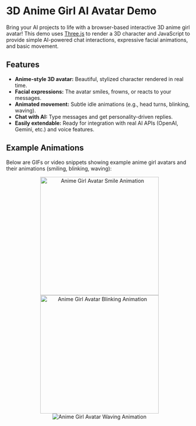 # 3D Anime Girl AI Avatar Demo

Bring your AI projects to life with a browser-based interactive 3D anime girl avatar! This demo uses [Three.js](https://threejs.org/) to render a 3D character and JavaScript to provide simple AI-powered chat interactions, expressive facial animations, and basic movement.

## Features

- **Anime-style 3D avatar:** Beautiful, stylized character rendered in real time.
- **Facial expressions:** The avatar smiles, frowns, or reacts to your messages.
- **Animated movement:** Subtle idle animations (e.g., head turns, blinking, waving).
- **Chat with AI:** Type messages and get personality-driven replies.
- **Easily extendable:** Ready for integration with real AI APIs (OpenAI, Gemini, etc.) and voice features.

## Example Animations

Below are GIFs or video snippets showing example anime girl avatars and their animations (smiling, blinking, waving):

<p align="center">
  <img src="https://media.giphy.com/media/v1.Y2lkPTc5MGI3NjExOXF4bnN1ZDZmMzA5Z2M3d3B0d2JmbDZrZHo2cWN1dzByM3h2c3VxNCZlcD12MV9naWZzX3NlYXJjaCZjdD1n/3EycZ5hFzR7i0/giphy.gif" alt="Anime Girl Avatar Smile Animation" width="320"/>
  <img src="https://media.giphy.com/media/v1.Y2lkPTc5MGI3NjExNGd4YWV4MnJ4djJwZ2lsbTZmc3A2NHZ5Mndwb3JsbGxkN2xyN3YwOSZlcD12MV9naWZzX3NlYXJjaCZjdD1n/cN3B6QLKq6fTa/giphy.gif" alt="Anime Girl Avatar Blinking Animation" width="320"/>
  <img src="https://media.giphy.com/media/v1.Y2lkPTc5MGI3NjExdTZhd2lpaTRqbm1ibnhwZGV3dGxqZ3R3a3N3d2h0ZWwzd2FzYzY4ZCZlcD12MV9naWZzX3NlYXJjaCZjdD1n/3o6Zt481isNVuQI1l6/giphy.gif" alt="Anime Girl Avatar Waving Animation" width
